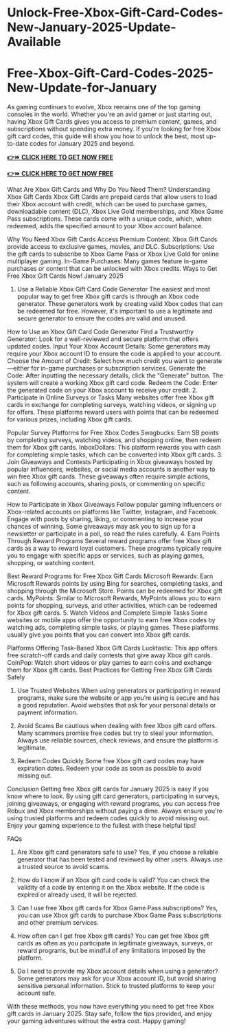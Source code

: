 # Unlock-Free-Xbox-Gift-Card-Codes-New-January-2025-Update-Available
# Free-Xbox-Gift-Card-Codes-2025-New-Update-for-January
As gaming continues to evolve, Xbox remains one of the top gaming consoles in the world. Whether you're an avid gamer or just starting out, having Xbox Gift Cards gives you access to premium content, games, and subscriptions without spending extra money. If you're looking for free Xbox gift card codes, this guide will show you how to unlock the best, most up-to-date codes for January 2025 and beyond.

**[👉⏩ CLICK HERE TO GET NOW FREE](https://groupzone.xyz/xbox-gift-card/)**

**[👉⏩ CLICK HERE TO GET NOW FREE](https://groupzone.xyz/xbox-gift-card/)**

What Are Xbox Gift Cards and Why Do You Need Them?
Understanding Xbox Gift Cards
Xbox Gift Cards are prepaid cards that allow users to load their Xbox account with credit, which can be used to purchase games, downloadable content (DLC), Xbox Live Gold memberships, and Xbox Game Pass subscriptions. These cards come with a unique code, which, when redeemed, adds the specified amount to your Xbox account balance.

Why You Need Xbox Gift Cards
Access Premium Content: Xbox Gift Cards provide access to exclusive games, movies, and DLC.
Subscriptions: Use the gift cards to subscribe to Xbox Game Pass or Xbox Live Gold for online multiplayer gaming.
In-Game Purchases: Many games feature in-game purchases or content that can be unlocked with Xbox credits.
Ways to Get Free Xbox Gift Cards Now! January 2025
1. Use a Reliable Xbox Gift Card Code Generator
The easiest and most popular way to get free Xbox gift cards is through an Xbox code generator. These generators work by creating valid Xbox codes that can be redeemed for free. However, it's important to use a legitimate and secure generator to ensure the codes are valid and unused.

How to Use an Xbox Gift Card Code Generator
Find a Trustworthy Generator: Look for a well-reviewed and secure platform that offers updated codes.
Input Your Xbox Account Details: Some generators may require your Xbox account ID to ensure the code is applied to your account.
Choose the Amount of Credit: Select how much credit you want to generate—either for in-game purchases or subscription services.
Generate the Code: After inputting the necessary details, click the "Generate" button. The system will create a working Xbox gift card code.
Redeem the Code: Enter the generated code on your Xbox account to receive your credit.
2. Participate in Online Surveys or Tasks
Many websites offer free Xbox gift cards in exchange for completing surveys, watching videos, or signing up for offers. These platforms reward users with points that can be redeemed for various prizes, including Xbox gift cards.

Popular Survey Platforms for Free Xbox Codes
Swagbucks: Earn SB points by completing surveys, watching videos, and shopping online, then redeem them for Xbox gift cards.
InboxDollars: This platform rewards you with cash for completing simple tasks, which can be converted into Xbox gift cards.
3. Join Giveaways and Contests
Participating in Xbox giveaways hosted by popular influencers, websites, or social media accounts is another way to win free Xbox gift cards. These giveaways often require simple actions, such as following accounts, sharing posts, or commenting on specific content.

How to Participate in Xbox Giveaways
Follow popular gaming influencers or Xbox-related accounts on platforms like Twitter, Instagram, and Facebook.
Engage with posts by sharing, liking, or commenting to increase your chances of winning.
Some giveaways may ask you to sign up for a newsletter or participate in a poll, so read the rules carefully.
4. Earn Points Through Reward Programs
Several reward programs offer free Xbox gift cards as a way to reward loyal customers. These programs typically require you to engage with specific apps or services, such as playing games, shopping, or watching content.

Best Reward Programs for Free Xbox Gift Cards
Microsoft Rewards: Earn Microsoft Rewards points by using Bing for searches, completing tasks, and shopping through the Microsoft Store. Points can be redeemed for Xbox gift cards.
MyPoints: Similar to Microsoft Rewards, MyPoints allows you to earn points for shopping, surveys, and other activities, which can be redeemed for Xbox gift cards.
5. Watch Videos and Complete Simple Tasks
Some websites or mobile apps offer the opportunity to earn free Xbox codes by watching ads, completing simple tasks, or playing games. These platforms usually give you points that you can convert into Xbox gift cards.

Platforms Offering Task-Based Xbox Gift Cards
Lucktastic: This app offers free scratch-off cards and daily contests that give away Xbox gift cards.
CoinPop: Watch short videos or play games to earn coins and exchange them for Xbox gift cards.
Best Practices for Getting Free Xbox Gift Cards Safely
1. Use Trusted Websites
When using generators or participating in reward programs, make sure the website or app you’re using is secure and has a good reputation. Avoid websites that ask for your personal details or payment information.

2. Avoid Scams
Be cautious when dealing with free Xbox gift card offers. Many scammers promise free codes but try to steal your information. Always use reliable sources, check reviews, and ensure the platform is legitimate.

3. Redeem Codes Quickly
Some free Xbox gift card codes may have expiration dates. Redeem your code as soon as possible to avoid missing out.

Conclusion
Getting free Xbox gift cards for January 2025 is easy if you know where to look. By using gift card generators, participating in surveys, joining giveaways, or engaging with reward programs, you can access free Robux and Xbox memberships without paying a dime. Always ensure you're using trusted platforms and redeem codes quickly to avoid missing out. Enjoy your gaming experience to the fullest with these helpful tips!

FAQs
1. Are Xbox gift card generators safe to use? Yes, if you choose a reliable generator that has been tested and reviewed by other users. Always use a trusted source to avoid scams.

2. How do I know if an Xbox gift card code is valid? You can check the validity of a code by entering it on the Xbox website. If the code is expired or already used, it will be rejected.

3. Can I use free Xbox gift cards for Xbox Game Pass subscriptions? Yes, you can use Xbox gift cards to purchase Xbox Game Pass subscriptions and other premium services.

4. How often can I get free Xbox gift cards? You can get free Xbox gift cards as often as you participate in legitimate giveaways, surveys, or reward programs, but be mindful of any limitations imposed by the platform.

5. Do I need to provide my Xbox account details when using a generator? Some generators may ask for your Xbox account ID, but avoid sharing sensitive personal information. Stick to trusted platforms to keep your account safe.

With these methods, you now have everything you need to get free Xbox gift cards in January 2025. Stay safe, follow the tips provided, and enjoy your gaming adventures without the extra cost. Happy gaming!







